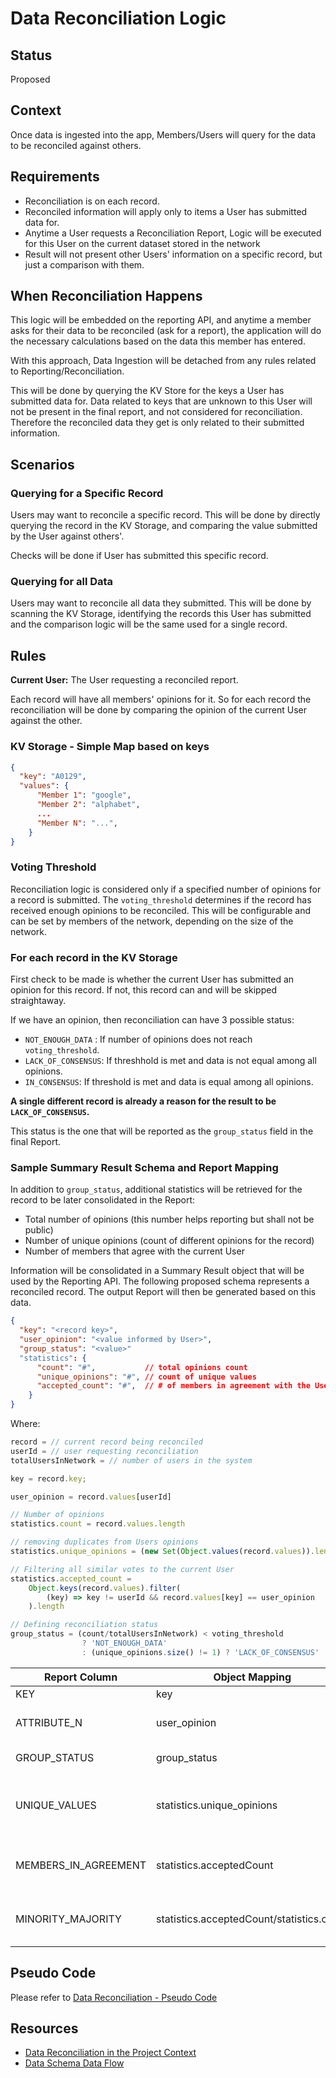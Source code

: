 # Data Reconciliation Logic

## Status

Proposed

## Context

Once data is ingested into the app, Members/Users will query for the data to be reconciled against others.

## Requirements

- Reconciliation is on each record.
- Reconciled information will apply only to items a User has submitted data for.
- Anytime a User requests a Reconciliation Report, Logic will be executed for this User on the current dataset stored in the network
- Result will not present other Users' information on a specific record, but just a comparison with them.

## When Reconciliation Happens

This logic will be embedded on the reporting API, and anytime a member asks for their data to be reconciled (ask for a report), the application will do the necessary calculations based on the data this member has entered.

With this approach, Data Ingestion will be detached from any rules related to Reporting/Reconciliation.

This will be done by querying the KV Store for the keys a User has submitted data for. Data related to keys that are unknown to this User will not be present in the final report, and not considered for reconciliation. Therefore the reconciled data they get is only related to their submitted information.

## Scenarios

### Querying for a Specific Record

Users may want to reconcile a specific record. This will be done by directly querying the record in the KV Storage, and comparing the value submitted by the User against others'.

Checks will be done if User has submitted this specific record.

### Querying for all Data

Users may want to reconcile all data they submitted. This will be done by scanning the KV Storage, identifying the records this User has submitted and the comparison logic will be the same used for a single record.

## Rules

**Current User:** The User requesting a reconciled report.

Each record will have all members' opinions for it. So for each record the reconciliation will be done by comparing the opinion of the current User against the other.

### KV Storage - Simple Map based on keys

```json
{
  "key": "A0129",
  "values": {
      "Member 1": "google",
      "Member 2": "alphabet",
      ...
      "Member N": "...",
    }
}
```

### Voting Threshold

Reconciliation logic is considered only if a specified number of opinions for a record is submitted. The `voting_threshold` determines if the record has received enough opinions to be reconciled. This will be configurable and can be set by members of the network, depending on the size of the network.

### For each record in the KV Storage

First check to be made is whether the current User has submitted an opinion for this record. If not, this record can and will be skipped straightaway.

If we have an opinion, then reconciliation can have 3 possible status:

- `NOT_ENOUGH_DATA` : If number of opinions does not reach `voting_threshold`.
- `LACK_OF_CONSENSUS`: If threshhold is met and data is not equal among all opinions.
- `IN_CONSENSUS`: If threshold is met and data is equal among all opinions.

**A single different record is already a reason for the result to be `LACK_OF_CONSENSUS`.**

This status is the one that will be reported as the `group_status` field in the final Report.

### Sample Summary Result Schema and Report Mapping

In addition to `group_status`, additional statistics will be retrieved for the record to be later consolidated in the Report:

- Total number of opinions (this number helps reporting but shall not be public)
- Number of unique opinions (count of different opinions for the record)
- Number of members that agree with the current User

Information will be consolidated in a Summary Result object that will be used by the Reporting API.
The following proposed schema represents a reconciled record. The output Report will then be generated based on this data.

```json
{
  "key": "<record key>",
  "user_opinion": "<value informed by User>",
  "group_status": "<value>"
  "statistics": {
      "count": "#",           // total opinions count
      "unique_opinions": "#", // count of unique values
      "accepted_count": "#",  // # of members in agreement with the User value
    }
}
```

Where:

```typescript
record = // current record being reconciled
userId = // user requesting reconciliation
totalUsersInNetwork = // number of users in the system

key = record.key;

user_opinion = record.values[userId]

// Number of opinions
statistics.count = record.values.length

// removing duplicates from Users opinions
statistics.unique_opinions = (new Set(Object.values(record.values)).length

// Filtering all similar votes to the current User
statistics.accepted_count =
    Object.keys(record.values).filter(
        (key) => key != userId && record.values[key] == user_opinion
    ).length

// Defining reconciliation status
group_status = (count/totalUsersInNetwork) < voting_threshold
                ? 'NOT_ENOUGH_DATA'
                : (unique_opinions.size() != 1) ? 'LACK_OF_CONSENSUS' : 'IN_CONSENSUS'
```

| Report Column        | Object Mapping                            | description                                         |
| -------------------- | ----------------------------------------- | --------------------------------------------------- |
| KEY                  | key                                       | Record Id                                           |
| ATTRIBUTE_N          | user_opinion                              | Value submitted by User                             |
| GROUP_STATUS         | group_status                              | Reconciliation result                               |
| UNIQUE_VALUES        | statistics.unique_opinions                | Number of Distinct values submitted for this record |
| MEMBERS_IN_AGREEMENT | statistics.acceptedCount                  | Number of members with same data as User            |
| MINORITY_MAJORITY    | statistics.acceptedCount/statistics.count | Comparison between agreement total votes            |

## Pseudo Code

Please refer to [Data Reconciliation - Pseudo Code](https://github.com/microsoft/ccf-app-samples/blob/main/data-reconciliation-app/docs/data-reconciliation.md#pseudo-code)

## Resources

- [Data Reconciliation in the Project Context](https://github.com/microsoft/ccf-app-samples/blob/main/data-reconciliation-app/docs/data-reconciliation.md)
- [Data Schema Data Flow](https://github.com/microsoft/ccf-app-samples/blob/main/data-reconciliation-app/docs/data-schema-data-flow.md)
